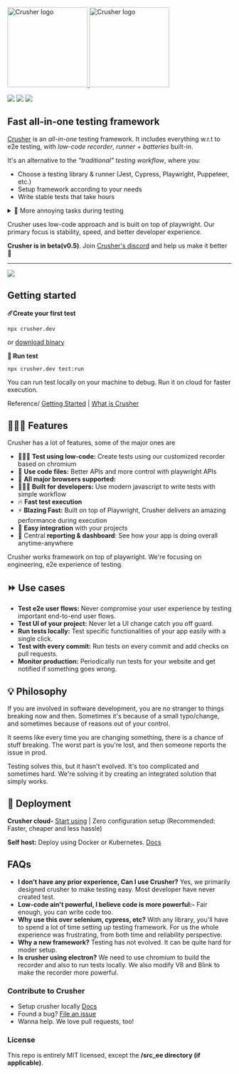 <p>
  <a href="https://crusher.dev/#gh-light-mode-only">
    <img src="https://i.imgur.com/BRG9MxQ.png" width="180px" alt="Crusher logo" />
  </a>
  <a href="https://crusher.dev/#gh-dark-mode-only">
    <img src="https://i.imgur.com/ncVx1vo.png"  width="180px" alt="Crusher logo" />
  </a>
</p>


<p>
  <a href="https://discord.com/invite/dHZkSNXQrg" target="_blank"><img src="https://img.shields.io/discord/789815044669177867?&labelColor=black"/></a>
 <a href="https://docs.crusher.dev" target="_blank"><img src="https://img.shields.io/static/v1?label=read&message=docs&color=blueviolet&logo=docs&labelColor=black"/></a>
 <a href="https://www.youtube.com/watch?v=Nc-TlgeKBSE" target="_blank"><img src="https://img.shields.io/static/v1?label=play&message=demo&color=e77335&logo=docs&labelColor=black"/></a>

</p>

<h2 > Fast all-in-one testing framework</h3>

[Crusher](https://crusher.dev) is an *all-in-one* testing framework. It includes everything w.r.t to e2e testing, with *low-code recorder*, *runner* + *batteries* built-in.


It's an alternative to the *"traditional" testing workflow*, where you:

-  Choose a testing library & runner (Jest, Cypress, Playwright, Puppeteer, etc.)
-  Setup framework according to your needs
-  Write stable tests that take hours

<details>
  <summary> 🤦 More annoying tasks during testing</summary>

*  🔋  Find the right selectors that work.
*  🚥  Setup CI/CD to run tests
* 💰 Start paying for every little thing ( or start building your own framework )
  * Pay for cloud services to run tests on different browser
  * Set up a reporting system to view test results - Cypress cloud
  * Image comparison tool to compare visual changes - Percy
*  🚨 And don't forget to set up alerts for test failures - Slack/Discord/Emails - plus lot more things like test management, debug, updating breaking tests etc.

</details>

Crusher uses low-code approach and is built on top of playwright. Our primary focus is stability, speed, and better developer experience.

**Crusher is in beta(v0.5)**. Join [Crusher's discord](https://discord.gg/dHZkSNXQrg) and help us make it better 🚀

<hr/>
<img src="https://user-images.githubusercontent.com/6849438/200099357-eaadec7f-8692-42f7-95a4-96b162370c2e.gif"/>

##  Getting started

**☄️Create your first test**

```
npx crusher.dev
```

or [download binary](https://docs.crusher.dev/getting-started/create-your-first-test#or-install-recorder)


**🚖 Run test**

```
npx crusher.dev test:run
```

You can run test locally on your machine to debug. Run it on cloud for faster execution.

Reference/ [Getting Started](https://docs.crusher.dev/getting-started/create-your-first-test#using-cli) | [What is Crusher](https://docs.crusher.dev/getting-started/what-is-crusher) 


## 👨🏽‍💻 Features

Crusher has a lot of features, some of the major ones are
- 👨🏽‍💻 **Test using low-code:** Create tests using our customized recorder based on chromium
- 📇 **Use code files:** Better APIs and more control with playwright APIs
- 🔋 **All major browsers supported:** 
- 👨🏽‍💻 **Built for developers:** Use modern javascript to write tests with simple workflow
- 🔥 **Fast test execution** 
- ⚡ **Blazing Fast:** Built on top of Playwright, Crusher delivers an amazing performance during execution
- 📼 **Easy integration** with your projects
- 🦄 Central **reporting & dashboard**: See how your app is doing overall anytime-anywhere

Crusher works framework on top of playwright. We're focusing on engineering, e2e experience of testing.

## ⏩ Use cases
- **Test e2e user flows:** Never compromise your user experience by testing important end-to-end user flows.
- **Test UI of your project:** Never let a UI change catch you off guard.
- **Run tests locally:** Test specific functionalities of your app easily with a single click.
- **Test with every commit:** Run tests on every commit and add checks on pull requests.
- **Monitor production:** Periodically run tests for your website and get notified if something goes wrong.

## 💡 Philosophy
If you are involved in software development, you are no stranger to things breaking now and then. Sometimes it's because of a small typo/change, and sometimes because of reasons out of your control.

It seems like every time you are changing something, there is a chance of stuff breaking. The worst part is you're lost, and then someone reports the issue in prod.

Testing solves this, but it hasn't evolved. It's too complicated and sometimes hard. We're solving it by creating an integrated solution that simply works.

## 🧱 Deployment

**Crusher cloud-**  [Start using](https://crusher.dev) | Zero configuration setup
(Recommended: Faster, cheaper and less hassle)

**Self host:** Deploy using Docker or Kubernetes. [Docs](https://docs.crusher.dev/development/docker-deploy-locally)

## FAQs

- **I don't have any prior experience, Can I use Crusher?** Yes, we primarily designed crusher to make testing easy. Most developer have never created test.
- **Low-code ain't powerful, I believe code is more powerful:-** Fair enough, you can write code too. 
- **Why use this over selenium, cypress, etc?** With any library, you'll have to spend a lot of time setting up testing framework. For us the whole experience was frustrating, from both time and reliability perspective.
- **Why a new framework?** Testing has not evolved. It can be quite hard for moder setup.
- **Is crusher using electron?** We need to use chromium to build the recorder and also to run tests locally. We also modify V8 and Blink to make the recorder more powerful.

### Contribute to Crusher

- Setup crusher locally [Docs](https://docs.crusher.dev/development/setting-up-development-env)
- Found a bug? [File an issue](https://github.com/crusherdev/crusher/issues/new/choose)
- Wanna help. We love pull requests, too!

### License
This repo is entirely MIT licensed, except the **/src_ee directory (if applicable)**.
